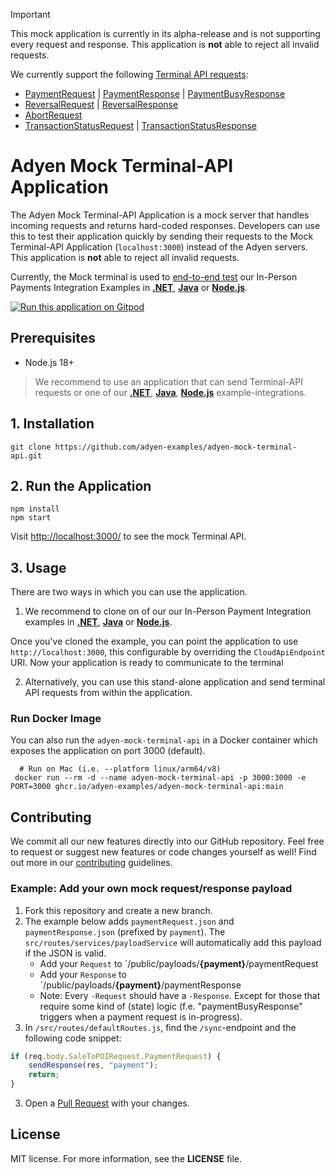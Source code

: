 > [!IMPORTANT]
> This mock application is currently in its alpha-release and is not supporting every request and response. This application is **not** able to reject all invalid requests.
>
> We currently support the following [Terminal API requests](https://docs.adyen.com/point-of-sale/design-your-integration/terminal-api/):
> - [PaymentRequest](https://docs.adyen.com/point-of-sale/design-your-integration/terminal-api/terminal-api-reference/#comadyennexopaymentrequest) | [PaymentResponse](https://docs.adyen.com/point-of-sale/design-your-integration/terminal-api/terminal-api-reference/#comadyennexopaymentresponse) |  [PaymentBusyResponse](https://docs.adyen.com/point-of-sale/design-your-integration/terminal-api/terminal-api-reference/#comadyennexopaymentresponse) 
> - [ReversalRequest](https://docs.adyen.com/point-of-sale/design-your-integration/terminal-api/terminal-api-reference/#comadyennexoreversalrequest) | [ReversalResponse](https://docs.adyen.com/point-of-sale/design-your-integration/terminal-api/terminal-api-reference/#comadyennexoreversalresponse)
> - [AbortRequest](https://docs.adyen.com/point-of-sale/design-your-integration/terminal-api/terminal-api-reference/#comadyennexoabortrequest)
> - [TransactionStatusRequest](https://docs.adyen.com/point-of-sale/design-your-integration/terminal-api/terminal-api-reference/#comadyennexotransactionstatusrequest)  | [TransactionStatusResponse](https://docs.adyen.com/point-of-sale/design-your-integration/terminal-api/terminal-api-reference/#comadyennexotransactionstatusresponse)


# Adyen Mock Terminal-API Application
The Adyen Mock Terminal-API Application is a mock server that handles incoming requests and returns hard-coded responses.
Developers can use this to test their application quickly by sending their requests to the Mock Terminal-API Application (`localhost:3000`) instead of the Adyen servers.
This application is **not** able to reject all invalid requests.

Currently, the Mock terminal is used to [end-to-end test](https://github.com/adyen-examples/adyen-testing-suite/tree/main/tests/in-person-payments) our In-Person Payments Integration Examples in [**.NET**](https://github.com/adyen-examples/adyen-dotnet-online-payments/tree/main/in-person-payments-example), [**Java**](https://github.com/adyen-examples/adyen-java-spring-online-payments/tree/main/in-person-payments-example) or [**Node.js**](https://github.com/adyen-examples/adyen-node-online-payments/tree/main/in-person-payments-example).


[![Run this application on Gitpod](https://gitpod.io/button/open-in-gitpod.svg)](https://gitpod.io/#https://github.com/adyen-examples/adyen-mock-terminal-api)


## Prerequisites
- Node.js 18+ 

> We recommend to use an application that can send Terminal-API requests or one of our [**.NET**](https://github.com/adyen-examples/adyen-dotnet-online-payments/tree/main/in-person-payments-example), [**Java**](https://github.com/adyen-examples/adyen-java-spring-online-payments/tree/main/in-person-payments-example), [**Node.js**](https://github.com/adyen-examples/adyen-node-online-payments/tree/main/in-person-payments-example) example-integrations.

## 1. Installation

```
git clone https://github.com/adyen-examples/adyen-mock-terminal-api.git
```


## 2. Run the Application

```
npm install
npm start
```

Visit [http://localhost:3000/](http://localhost:3000/) to see the mock Terminal API.

## 3. Usage

There are two ways in which you can use the application.

1. We recommend to clone on of our our In-Person Payment Integration examples in [**.NET**](https://github.com/adyen-examples/adyen-dotnet-online-payments/tree/main/in-person-payments-example), [**Java**](https://github.com/adyen-examples/adyen-java-spring-online-payments/tree/main/in-person-payments-example) or [**Node.js**](https://github.com/adyen-examples/adyen-node-online-payments/tree/main/in-person-payments-example).

Once you've cloned the example, you can point the application to use `http://localhost:3000`, this configurable by overriding the `CloudApiEndpoint` URI. Now your application is ready to communicate to the terminal


2. Alternatively, you can use this stand-alone application and send terminal API requests from within the application.


### Run Docker Image

You can also run the `adyen-mock-terminal-api` in a Docker container which exposes the application on port 3000 (default).


```
  # Run on Mac (i.e. --platform linux/arm64/v8)
 docker run --rm -d --name adyen-mock-terminal-api -p 3000:3000 -e PORT=3000 ghcr.io/adyen-examples/adyen-mock-terminal-api:main
```


## Contributing

We commit all our new features directly into our GitHub repository. Feel free to request or suggest new features or code changes yourself as well! Find out more in our [contributing](https://github.com/adyen-examples/.github/blob/main/CONTRIBUTING.md) guidelines.


### Example: Add your own mock request/response payload

1. Fork this repository and create a new branch.
2. The example below adds `paymentRequest.json` and `paymentResponse.json` (prefixed by `payment`). The `src/routes/services/payloadService` will automatically add this payload if the JSON is valid.
   - Add your `Request` to `/public/payloads/**{payment}**/paymentRequest
   - Add your `Response` to `/public/payloads/**{payment}**/paymentResponse
   - Note: Every `-Request` should have a `-Response`. Except for those that require some kind of (state) logic (f.e. "paymentBusyResponse" triggers when a payment request is in-progress).
3. In `/src/routes/defaultRoutes.js`, find the `/sync`-endpoint and the following code snippet:

```js
if (req.body.SaleToPOIRequest.PaymentRequest) {
    sendResponse(res, "payment");
    return;
}
```
3. Open a [Pull Request](https://github.com/adyen-examples/adyen-mock-terminal-api/compare) with your changes.




## License

MIT license. For more information, see the **LICENSE** file.
